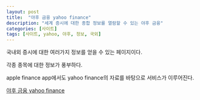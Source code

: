 ```yaml
---
layout: post
title:  "야후 금융 yahoo finance"
description: "세계 증시에 대한 종합 정보를 열람할 수 있는 야후 금융"
categories: [사이트]
tags: [사이트, yahoo, 야후, 정보, 국외]
---
```


국내외 증시에 대한 여러가지 정보를 얻을 수 있는 페이지이다. 

각종 종목에 대한 정보가 풍부하다. 

apple finance app에서도 yahoo finance의 자료를 바탕으로 서비스가 이루어진다. 

[야후 금융 yahoo finance](https://finance.yahoo.com/)




